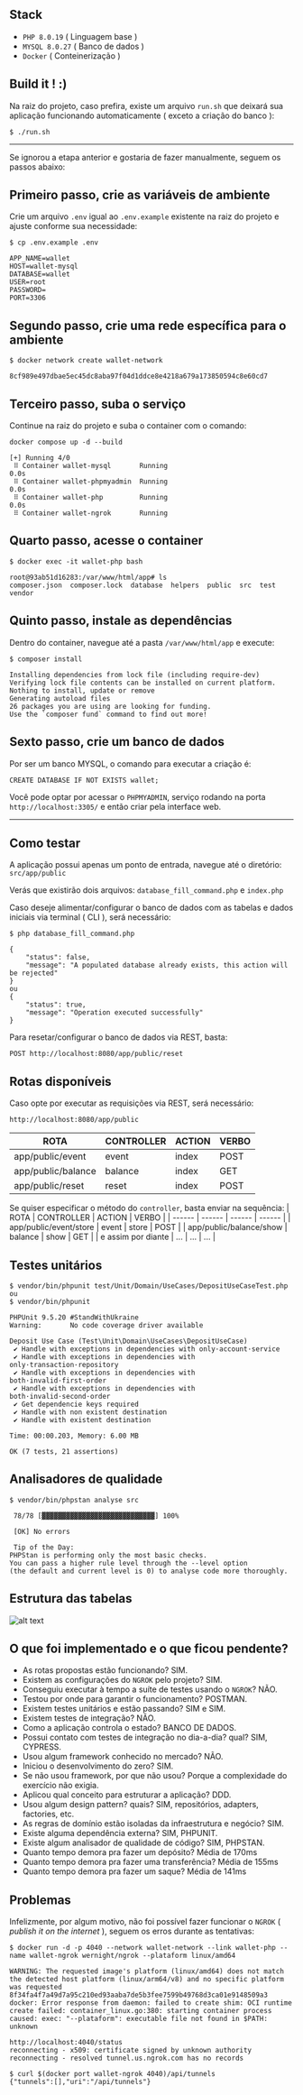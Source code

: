 ## Stack
- `PHP 8.0.19` ( Linguagem base )
- `MYSQL 8.0.27` ( Banco de dados )
- `Docker` ( Conteinerização )

## Build it ! :)
Na raiz do projeto, caso prefira, existe um arquivo `run.sh` que deixará sua aplicação funcionando automaticamente ( exceto a criação do banco ):
```shell
$ ./run.sh
```
--- 

Se ignorou a etapa anterior e gostaria de fazer manualmente, seguem os passos abaixo:

## Primeiro passo, crie as variáveis de ambiente
Crie um arquivo `.env` igual ao `.env.example` existente na raiz do projeto e ajuste conforme sua necessidade:
```
$ cp .env.example .env

APP_NAME=wallet
HOST=wallet-mysql
DATABASE=wallet
USER=root
PASSWORD=
PORT=3306
```

## Segundo passo, crie uma rede específica para o ambiente
```
$ docker network create wallet-network

8cf989e497dbae5ec45dc8aba97f04d1ddce8e4218a679a173850594c8e60cd7
```

## Terceiro passo, suba o serviço
Continue na raiz do projeto e suba o container com o comando:
```
docker compose up -d --build

[+] Running 4/0
 ⠿ Container wallet-mysql       Running                                                                                                      0.0s
 ⠿ Container wallet-phpmyadmin  Running                                                                                                      0.0s
 ⠿ Container wallet-php         Running                                                                                                      0.0s
 ⠿ Container wallet-ngrok       Running
```

## Quarto passo, acesse o container
```
$ docker exec -it wallet-php bash

root@93ab51d16283:/var/www/html/app# ls
composer.json  composer.lock  database	helpers  public  src  test  vendor
```

## Quinto passo, instale as dependências

Dentro do container, navegue até a pasta `/var/www/html/app` e execute:
```shell
$ composer install

Installing dependencies from lock file (including require-dev)
Verifying lock file contents can be installed on current platform.
Nothing to install, update or remove
Generating autoload files
26 packages you are using are looking for funding.
Use the `composer fund` command to find out more!
```

## Sexto passo, crie um banco de dados
Por ser um banco MYSQL, o comando para executar a criação é:
```
CREATE DATABASE IF NOT EXISTS wallet;
```

Você pode optar por acessar o `PHPMYADMIN`, serviço rodando na porta `http://localhost:3305/` e então criar pela interface web.

---

## Como testar
A aplicação possui apenas um ponto de entrada, navegue até o diretório:
`src/app/public`

Verás que existirão dois arquivos:
`database_fill_command.php` e `index.php`

Caso deseje alimentar/configurar o banco de dados com as tabelas e dados iniciais via terminal ( CLI ), será necessário:
```
$ php database_fill_command.php

{
	"status": false,
	"message": "A populated database already exists, this action will be rejected"
}
ou
{
	"status": true,
	"message": "Operation executed successfully"
}
```

Para resetar/configurar o banco de dados via REST, basta:
```
POST http://localhost:8080/app/public/reset
```

## Rotas disponíveis
Caso opte por executar as requisições via REST, será necessário:
```
http://localhost:8080/app/public
```

| ROTA | CONTROLLER | ACTION | VERBO |
| ------ | ------ | ------ | ------ |
| app/public/event | event | index |POST |
| app/public/balance | balance | index | GET |
| app/public/reset | reset | index | POST |

Se quiser especificar o método do `controller`, basta enviar na sequência:
| ROTA | CONTROLLER | ACTION | VERBO |
| ------ | ------ | ------ | ------ |
| app/public/event/store | event | store | POST |
| app/public/balance/show | balance | show | GET |
|  e assim por diante | ... | ... | ... |

## Testes unitários
```
$ vendor/bin/phpunit test/Unit/Domain/UseCases/DepositUseCaseTest.php
ou
$ vendor/bin/phpunit

PHPUnit 9.5.20 #StandWithUkraine
Warning:       No code coverage driver available

Deposit Use Case (Test\Unit\Domain\UseCases\DepositUseCase)
 ✔ Handle with exceptions in dependencies with only·account·service
 ✔ Handle with exceptions in dependencies with only·transaction·repository
 ✔ Handle with exceptions in dependencies with both·invalid·first·order
 ✔ Handle with exceptions in dependencies with both·invalid·second·order
 ✔ Get dependencie keys required
 ✔ Handle with non existent destination
 ✔ Handle with existent destination

Time: 00:00.203, Memory: 6.00 MB

OK (7 tests, 21 assertions)
```

## Analisadores de qualidade
```
$ vendor/bin/phpstan analyse src

 78/78 [▓▓▓▓▓▓▓▓▓▓▓▓▓▓▓▓▓▓▓▓▓▓▓▓▓▓▓▓] 100%
                                                                                                                        
 [OK] No errors                                                                                                         
                                                                                                                        
 Tip of the Day:
PHPStan is performing only the most basic checks.
You can pass a higher rule level through the --level option
(the default and current level is 0) to analyse code more thoroughly.
```


## Estrutura das tabelas
![alt text](https://github.com/zevitagem/wallet-test/blob/main/github/images/schema_sql.png)


## O que foi implementado e o que ficou pendente?

- As rotas propostas estão funcionando? SIM.
- Existem as configurações do `NGROK` pelo projeto? SIM.
- Conseguiu executar à tempo a suíte de testes usando o `NGROK`? NÃO.
- Testou por onde para garantir o funcionamento? POSTMAN.
- Existem testes unitários e estão passando? SIM e SIM.
- Existem testes de integração? NÃO.
- Como a aplicação controla o estado? BANCO DE DADOS.
- Possui contato com testes de integração no dia-a-dia? qual? SIM, CYPRESS.
- Usou algum framework conhecido no mercado? NÃO.
- Iniciou o desenvolvimento do zero? SIM.
- Se não usou framework, por que não usou? Porque a complexidade do exercício não exigia.
- Aplicou qual conceito para estruturar a aplicação? DDD.
- Usou algum design pattern? quais? SIM, repositórios, adapters, factories, etc.
- As regras de domínio estão isoladas da infraestrutura e negócio? SIM.
- Existe alguma dependência externa? SIM, PHPUNIT.
- Existe algum analisador de qualidade de código? SIM, PHPSTAN.
- Quanto tempo demora pra fazer um depósito? Média de 170ms
- Quanto tempo demora pra fazer uma transferência? Média de 155ms
- Quanto tempo demora pra fazer um saque? Média de 141ms

## Problemas
Infelizmente, por algum motivo, não foi possível fazer funcionar o `NGROK` ( *publish it on the internet* ), seguem os erros durante as tentativas:

```
$ docker run -d -p 4040 --network wallet-network --link wallet-php --name wallet-ngrok wernight/ngrok --plataform linux/amd64 

WARNING: The requested image's platform (linux/amd64) does not match the detected host platform (linux/arm64/v8) and no specific platform was requested
8f34fa4f7a49d7a95c210ed93aaba7de5b3fee7599b49768d3ca01e9148509a3
docker: Error response from daemon: failed to create shim: OCI runtime create failed: container_linux.go:380: starting container process caused: exec: "--plataform": executable file not found in $PATH: unknown
```

```
http://localhost:4040/status
reconnecting - x509: certificate signed by unknown authority
reconnecting - resolved tunnel.us.ngrok.com has no records
```

```
$ curl $(docker port wallet-ngrok 4040)/api/tunnels
{"tunnels":[],"uri":"/api/tunnels"}
```